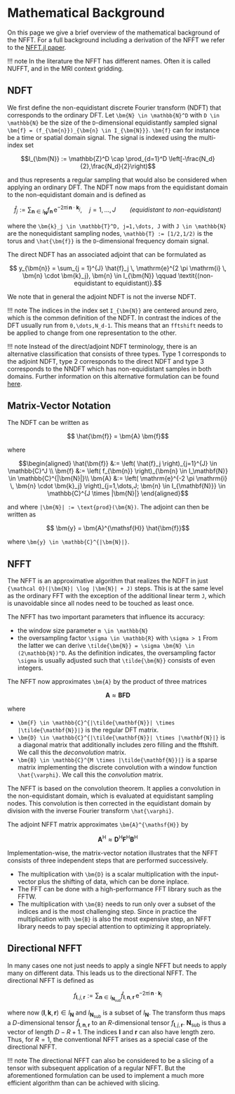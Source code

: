 
# Mathematical Background

On this page we give a brief overview of the mathematical background of the NFFT. For a full background including a derivation of the NFFT we refer to the [NFFT.jl paper](https://arxiv.org/pdf/2208.00049.pdf).

!!! note
    In the literature the NFFT has different names. Often it is called NUFFT, and in the MRI context gridding.

## NDFT

We first define the non-equidistant discrete Fourier transform (NDFT) that corresponds to the ordinary DFT. Let ``\bm{N} \in \mathbb{N}^D`` with ``D \in \mathbb{N}`` be the size of the ``D``-dimensional  equidistantly sampled signal ``\bm{f} = (f_{\bm{n}})_{\bm{n} \in I_{\bm{N}}}``. ``\bm{f}`` can for instance be a time or spatial domain signal. The signal is indexed using the multi-index set
```math
I_{\bm{N}} := \mathbb{Z}^D \cap \prod_{d=1}^D \left[-\frac{N_d}{2},\frac{N_d}{2}\right)
```
and thus represents a regular sampling that would also be considered when applying an ordinary DFT. The NDFT now maps from the equidistant domain to the non-equidistant domain and is defined as
```math
  	\hat{f}_j := \sum_{ \bm{n} \in I_{\bm{N}}} f_{\bm{n}} \, \mathrm{e}^{-2\pi\mathrm{i}\,\bm{n}\cdot\bm{k}_j}, \quad j=1,\dots, J \qquad \textit{(equidistant to non-equidistant)}
```
where the ``\bm{k}_j \in \mathbb{T}^D, j=1,\dots, J`` with ``J \in \mathbb{N}`` are the nonequidistant sampling nodes, ``\mathbb{T} := [1/2,1/2)`` is the torus and ``\hat{\bm{f}}`` is the ``D``-dimensional frequency domain signal.

The direct NDFT has an associated adjoint that can be formulated as
```math
	y_{\bm{n}} = \sum_{j = 1}^{J} \hat{f}_j \, \mathrm{e}^{2 \pi \mathrm{i} \, \bm{n} \cdot \bm{k}_j}, \bm{n} \in I_{\bm{N}} \qquad \textit{(non-equidistant to equidistant)}.
```
We note that in general the adjoint NDFT is not the inverse NDFT. 

!!! note
    The indices in the index set ``I_{\bm{N}}`` are centered around zero, which is the common definition of the NDFT. In contrast the indices of the DFT usually run from ``0,\dots,N_d-1``. This means that an `fftshift` needs to be applied to change from one representation to the other.

!!! note
     Instead of the direct/adjoint NDFT terminology, there is an alternative classification that consists of three types. Type 1 corresponds to the adjoint NDFT, type 2 corresponds to the direct NDFT and type 3 corresponds to the NNDFT which has non-equidistant samples in both domains. Further information on this alternative formulation can be found [here](https://finufft.readthedocs.io/en/latest/math.html). 

## Matrix-Vector Notation

The NDFT can be written as
```math
 \hat{\bm{f}} = \bm{A} \bm{f}
```
where
```math
\begin{aligned}
 \hat{\bm{f}} &:= \left( \hat{f}_j \right)_{j=1}^{J} \in \mathbb{C}^J \\
 \bm{f} &:= \left( f_{\bm{n}} \right)_{\bm{n} \in I_\mathbf{N}} \in \mathbb{C}^{|\bm{N}|}\\
  \bm{A} &:=  \left( \mathrm{e}^{-2 \pi \mathrm{i} \, \bm{n} \cdot \bm{k}_j} \right)_{j=1,\dots,J; \bm{n} \in I_{\mathbf{N}}} \in \mathbb{C}^{J \times |\bm{N}|}
\end{aligned}
```
and where ``|\bm{N}| := \text{prod}(\bm{N})``.
The adjoint can then be written as
```math
 \bm{y} = \bm{A}^{\mathsf{H}}  \hat{\bm{f}}
```
where ``\bm{y} \in \mathbb{C}^{|\bm{N}|}``.


## NFFT

The NFFT is an approximative algorithm that realizes the NDFT in just ``{\mathcal O}(|\bm{N}| \log |\bm{N}| + J)`` steps. This is at the same level as the ordinary FFT with the exception of the additional linear term ``J``, which is unavoidable since all nodes need to be touched as least once.

The NFFT has two important parameters that influence its accuracy:
* the window size parameter ``m \in \mathbb{N}``
* the oversampling factor ``\sigma \in \mathbb{R}`` with ``\sigma > 1``
From the latter we can derive ``\tilde{\bm{N}} = \sigma \bm{N} \in (2\mathbb{N})^D``. As the definition indicates, the oversampling factor ``\sigma`` is usually adjusted such that ``\tilde{\bm{N}}`` consists of even integers.

The NFFT now approximates ``\bm{A}`` by the product of three matrices
```math
\bm{A} \approx \bm{B} \bm{F} \bm{D}
```
where 
* ``\bm{F} \in \mathbb{C}^{|\tilde{\mathbf{N}}| \times |\tilde{\mathbf{N}}|}`` is the regular DFT matrix.
* ``\bm{D} \in \mathbb{C}^{|\tilde{\mathbf{N}}| \times |\mathbf{N}|}`` is a diagonal matrix that additionally includes zero filling and the fftshift. We call this the *deconvolution* matrix.
* ``\bm{B} \in \mathbb{C}^{M \times |\tilde{\mathbf{N}}|}`` is a sparse matrix implementing the discrete convolution with a window function ``\hat{\varphi}``. We call this the *convolution* matrix.

The NFFT is based on the convolution theorem. It applies a convolution in the non-equidistant domain, which is evaluated at equidistant sampling nodes. This convolution is then corrected in the equidistant domain by division with the inverse Fourier transform ``\hat{\varphi}``. 

The adjoint NFFT matrix approximates ``\bm{A}^{\mathsf{H}}`` by

```math
\bm{A}^{\mathsf{H}} \approx \bm{D}^{\mathsf{H}} \bm{F}^{\mathsf{H}}  \bm{B}^{\mathsf{H}} 
```

Implementation-wise, the matrix-vector notation illustrates that the NFFT consists of three independent steps that are performed successively. 
* The multiplication with ``\bm{D}`` is a scalar multiplication with the input-vector plus the shifting of data, which can be done inplace.
* The FFT can be done with a high-performance FFT library such as the FFTW.
* The multiplication with ``\bm{B}`` needs to run only over a subset of the indices and is the most challenging step.
Since in practice the multiplication with ``\bm{B}`` is also the most expensive step, an NFFT library needs to pay special attention to optimizing it appropriately.

## Directional NFFT

In many cases one not just needs to apply a single NFFT but needs to apply many on different data. This leads us to the directional NFFT. The directional NFFT is defined as

```math
  	f_{\bm{l},j,\bm{r}} := \sum_{ \bm{n} \in I_{\bm{N}_\text{sub}}} \hat{f}_{\bm{l},\bm{n},\bm{r}} \, \mathrm{e}^{-2\pi\mathrm{i}\,\bm{n}\cdot\bm{k}_j}
```

where now $(\bm{l}, \bm{k}, \bm{r}) \in I_\mathbf{N}$ and $I_{\bm{N}_\text{sub}}$ is a subset of $I_{\bm{N}}$. The transform thus maps a $D$-dimensional tensor $\hat{f}_{\bm{l},\bm{n},\bm{r}}$ to an $R$-dimensional tensor $f_{\bm{l},j,\bm{r}}$. $\bm{N}_\text{sub}$ is thus a vector of length $D-R+1$. The indices $\bm{l}$ and $\bm{r}$ can also have length zero. Thus, for $R=1$, the conventional NFFT arises as a special case of the directional NFFT.

!!! note
    The directional NFFT can also be considered to be a slicing of a tensor with subsequent application of a regular NFFT. But the aforementioned formulation can be used to implement a much more efficient algorithm than can be achieved with slicing.

